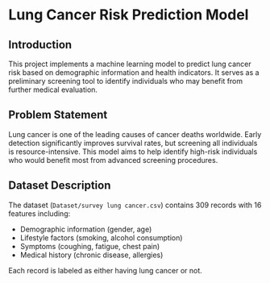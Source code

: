 # Lung Cancer Risk Prediction Model

## Introduction
This project implements a machine learning model to predict lung cancer risk based on demographic information and health indicators. It serves as a preliminary screening tool to identify individuals who may benefit from further medical evaluation.

## Problem Statement
Lung cancer is one of the leading causes of cancer deaths worldwide. Early detection significantly improves survival rates, but screening all individuals is resource-intensive. This model aims to help identify high-risk individuals who would benefit most from advanced screening procedures.

## Dataset Description
The dataset (`Dataset/survey lung cancer.csv`) contains 309 records with 16 features including:

- Demographic information (gender, age)
- Lifestyle factors (smoking, alcohol consumption)
- Symptoms (coughing, fatigue, chest pain)
- Medical history (chronic disease, allergies)

Each record is labeled as either having lung cancer or not.



